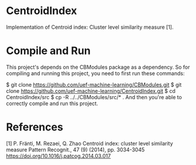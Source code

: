 # CentroidIndex
Implementation of Centroid index: Cluster level similarity measure [1].

# Compile and Run
This project's depends on the CBModules package as a dependency. So for compiling and running this project, you need to first run these commands:

$ git clone https://github.com/uef-machine-learning/CBModules.git
$ git clone https://github.com/uef-machine-learning/CentroidIndex.git
$ cd CentroidIndex/src
$ cp -R ../../CBModules/src/* .
And then you're able to correctly compile and run this project.

# References
[1] P. Fränti, M. Rezaei, Q. Zhao
Centroid index: cluster level similarity measure
Pattern Recognit., 47 (9) (2014), pp. 3034-3045 https://doi.org/10.1016/j.patcog.2014.03.017
